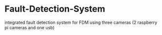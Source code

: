 # Fault-Detection-System
integrated fault detection system for FDM using three cameras (2 raspberry pi cameras and one usb)
